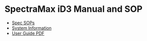 # SpectraMax iD3 Manual and SOP

* [Spec SOPs](https://github.com/SilbigerLab/pH_Spec/tree/master/Protocols)
* [System Information](System_Information.md)
* [User Guide PDF](SpectraMax_iD3_User_Guide.pdf)
